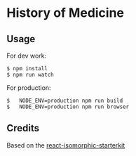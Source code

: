 # History of Medicine

## Usage

For dev work:

```
$ npm install
$ npm run watch
```

For production:
```
$	NODE_ENV=production npm run build
$	NODE_ENV=production npm run browser  
```

## Credits

Based on the [react-isomorphic-starterkit](https://github.com/RickWong/react-isomorphic-starterkit)
